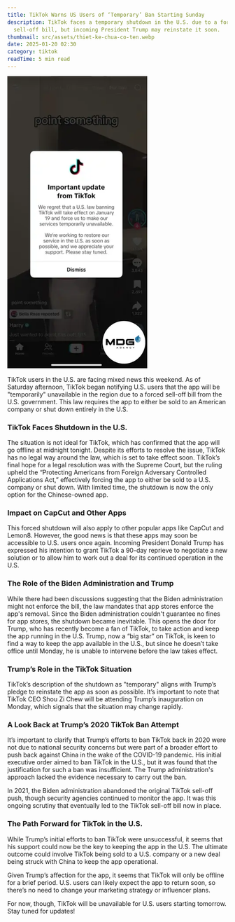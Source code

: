 ```yaml
---
title: TikTok Warns US Users of ‘Temporary’ Ban Starting Sunday
description: TikTok faces a temporary shutdown in the U.S. due to a forced
  sell-off bill, but incoming President Trump may reinstate it soon.
thumbnail: src/assets/thiet-ke-chua-co-ten.webp
date: 2025-01-20 02:30
category: tiktok
readTime: 5 min read
---
```

![ad account rental](src/assets/thiet-ke-chua-co-ten.webp "TikTok Warns US Users of ‘Temporary’ Ban Starting Sunday")

TikTok users in the U.S. are facing mixed news this weekend. As of Saturday afternoon, TikTok began notifying U.S. users that the app will be "temporarily" unavailable in the region due to a forced sell-off bill from the U.S. government. This law requires the app to either be sold to an American company or shut down entirely in the U.S.

### TikTok Faces Shutdown in the U.S.

The situation is not ideal for TikTok, which has confirmed that the app will go offline at midnight tonight. Despite its efforts to resolve the issue, TikTok has no legal way around the law, which is set to take effect soon. TikTok’s final hope for a legal resolution was with the Supreme Court, but the ruling upheld the “Protecting Americans from Foreign Adversary Controlled Applications Act,” effectively forcing the app to either be sold to a U.S. company or shut down. With limited time, the shutdown is now the only option for the Chinese-owned app.

### Impact on CapCut and Other Apps

This forced shutdown will also apply to other popular apps like CapCut and Lemon8. However, the good news is that these apps may soon be accessible to U.S. users once again. Incoming President Donald Trump has expressed his intention to grant TikTok a 90-day reprieve to negotiate a new solution or to allow him to work out a deal for its continued operation in the U.S.

### The Role of the Biden Administration and Trump

While there had been discussions suggesting that the Biden administration might not enforce the bill, the law mandates that app stores enforce the app's removal. Since the Biden administration couldn't guarantee no fines for app stores, the shutdown became inevitable. This opens the door for Trump, who has recently become a fan of TikTok, to take action and keep the app running in the U.S. Trump, now a “big star” on TikTok, is keen to find a way to keep the app available in the U.S., but since he doesn’t take office until Monday, he is unable to intervene before the law takes effect.

### Trump’s Role in the TikTok Situation

TikTok’s description of the shutdown as "temporary" aligns with Trump’s pledge to reinstate the app as soon as possible. It’s important to note that TikTok CEO Shou Zi Chew will be attending Trump’s inauguration on Monday, which signals that the situation may change rapidly.

### A Look Back at Trump’s 2020 TikTok Ban Attempt

It’s important to clarify that Trump’s efforts to ban TikTok back in 2020 were not due to national security concerns but were part of a broader effort to push back against China in the wake of the COVID-19 pandemic. His initial executive order aimed to ban TikTok in the U.S., but it was found that the justification for such a ban was insufficient. The Trump administration's approach lacked the evidence necessary to carry out the ban.

In 2021, the Biden administration abandoned the original TikTok sell-off push, though security agencies continued to monitor the app. It was this ongoing scrutiny that eventually led to the TikTok sell-off bill now in place.

### The Path Forward for TikTok in the U.S.

While Trump’s initial efforts to ban TikTok were unsuccessful, it seems that his support could now be the key to keeping the app in the U.S. The ultimate outcome could involve TikTok being sold to a U.S. company or a new deal being struck with China to keep the app operational.

Given Trump’s affection for the app, it seems that TikTok will only be offline for a brief period. U.S. users can likely expect the app to return soon, so there’s no need to change your marketing strategy or influencer plans.

For now, though, TikTok will be unavailable for U.S. users starting tomorrow. Stay tuned for updates!
